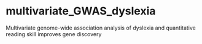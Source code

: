 # multivariate_GWAS_dyslexia
Multivariate genome-wide association analysis of dyslexia and quantitative reading skill improves gene discovery
